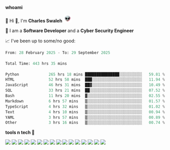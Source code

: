 **whoami**

🤪 Hi 👋, I'm **Charles Swaleh** <img src="alien.gif" height="25px">

🤖 I am a **Software Developer** and a **Cyber Security Engineer**

📈 I've been up to some/no good:

<!--START_SECTION:waka-->

```python
From: 28 February 2025 - To: 29 September 2025

Total Time: 443 hrs 35 mins

Python             265 hrs 18 mins ███████████████░░░░░░░░░░   59.81 %
HTML               52 hrs 58 mins  ███░░░░░░░░░░░░░░░░░░░░░░   11.94 %
JavaScript         46 hrs 31 mins  ██▓░░░░░░░░░░░░░░░░░░░░░░   10.49 %
SQL                33 hrs 21 mins  ██░░░░░░░░░░░░░░░░░░░░░░░   07.52 %
Bash               11 hrs 20 mins  ▓░░░░░░░░░░░░░░░░░░░░░░░░   02.55 %
Markdown           6 hrs 57 mins   ▒░░░░░░░░░░░░░░░░░░░░░░░░   01.57 %
TypeScript         4 hrs 32 mins   ▒░░░░░░░░░░░░░░░░░░░░░░░░   01.02 %
Text               4 hrs 10 mins   ▒░░░░░░░░░░░░░░░░░░░░░░░░   00.94 %
YAML               3 hrs 57 mins   ▒░░░░░░░░░░░░░░░░░░░░░░░░   00.89 %
Other              3 hrs 16 mins   ▒░░░░░░░░░░░░░░░░░░░░░░░░   00.74 %
```

<!--END_SECTION:waka-->


**tools n tech 🔭**

![](https://img.shields.io/badge/OS-Linux-informational?style=flat&logo=linux&logoColor=white&color=800020)
![](https://img.shields.io/badge/Code-JavaScript-informational?style=flat&logo=javascript&logoColor=white&color=800020)
![](https://img.shields.io/badge/Code-Python-informational?style=flat&logo=python&logoColor=white&color=800020)
![](https://img.shields.io/badge/Code-C-informational?style=flat&logo=c&logoColor=white&color=800020)
![](https://img.shields.io/badge/Code-Ruby-informational?style=flat&logo=ruby&logoColor=white&color=800020)
![](https://img.shields.io/badge/Code-Go-informational?style=flat&logo=go&logoColor=white&color=800020)
![](https://img.shields.io/badge/Framework-React-informational?style=flat&logo=react&logoColor=white&color=800020)
![](https://img.shields.io/badge/Framework-Django-informational?style=flat&logo=django&logoColor=white&color=800020)
![](https://img.shields.io/badge/Framework-Flask-informational?style=flat&logo=flask&logoColor=white&color=800020)
![](https://img.shields.io/badge/Framework-Rails-informational?style=flat&logo=Ruby&logoColor=white&color=800020)
![](https://img.shields.io/badge/Shell-Bash-informational?style=flat&logo=gnu-bash&logoColor=white&color=800020)
![](https://img.shields.io/badge/DB-PostgreSQL-informational?style=flat&logo=postgresql&logoColor=white&color=800020)
![](https://img.shields.io/badge/DB-MySQL-informational?style=flat&logo=mysql&logoColor=white&color=800020)
![](https://img.shields.io/badge/CI/CD-Docker-informational?style=flat&logo=docker&logoColor=white&color=800020)
![](https://img.shields.io/badge/CI/CD-Kubernetes-informational?style=flat&logo=kubernetes&logoColor=white&color=800020)
![](https://img.shields.io/badge/CI/CD-Jenkins-informational?style=flat&logo=jenkins&logoColor=white&color=800020)

<!-- **stats 🔭**

[![Charles's GitHub stats](https://github-readme-stats.vercel.app/api?username=mashm3ll0w&count_private=true&show_icons=true&theme=maroongold&include_all_commits=true)](https://github.com/anuraghazra/github-readme-stats)             [![Top Langs](https://github-readme-stats.vercel.app/api/top-langs/?username=mashm3ll0w&layout=compact&theme=maroongold&langs_count=6)](https://github.com/anuraghazra/github-readme-stats) -->
